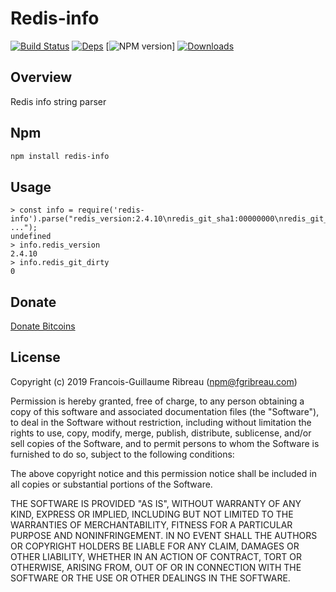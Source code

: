 # Redis-info

[![Build Status](https://img.shields.io/circleci/project/github/FGRibreau/node-redis-info.svg)](https://circleci.com/gh/FGRibreau/node-redis-info/)
[![Deps](https://img.shields.io/david/FGRibreau/node-redis-info.svg)](https://david-dm.org/FGRibreau/node-redis-info) [![NPM version](https://img.shields.io/npm/v/redis-info.svg)]
[![Downloads](http://img.shields.io/npm/dm/redis-info.svg)](https://www.npmjs.com/package/redis-info)

Overview
--------

Redis info string parser

Npm
------------

```bash
npm install redis-info
```

Usage
--------
```
> const info = require('redis-info').parse("redis_version:2.4.10\nredis_git_sha1:00000000\nredis_git_dirty:0\narch_bits:64\n ...");
undefined
> info.redis_version
2.4.10
> info.redis_git_dirty
0
```

## Donate
[Donate Bitcoins](https://coinbase.com/checkouts/fc3041b9d8116e0b98e7d243c4727a30)

License
-------
Copyright (c) 2019 Francois-Guillaume Ribreau (npm@fgribreau.com)

Permission is hereby granted, free of charge, to any person obtaining a copy
of this software and associated documentation files (the "Software"), to deal
in the Software without restriction, including without limitation the rights
to use, copy, modify, merge, publish, distribute, sublicense, and/or sell
copies of the Software, and to permit persons to whom the Software is
furnished to do so, subject to the following conditions:

The above copyright notice and this permission notice shall be included in
all copies or substantial portions of the Software.

THE SOFTWARE IS PROVIDED "AS IS", WITHOUT WARRANTY OF ANY KIND, EXPRESS OR
IMPLIED, INCLUDING BUT NOT LIMITED TO THE WARRANTIES OF MERCHANTABILITY,
FITNESS FOR A PARTICULAR PURPOSE AND NONINFRINGEMENT. IN NO EVENT SHALL THE
AUTHORS OR COPYRIGHT HOLDERS BE LIABLE FOR ANY CLAIM, DAMAGES OR OTHER
LIABILITY, WHETHER IN AN ACTION OF CONTRACT, TORT OR OTHERWISE, ARISING FROM,
OUT OF OR IN CONNECTION WITH THE SOFTWARE OR THE USE OR OTHER DEALINGS IN
THE SOFTWARE.
